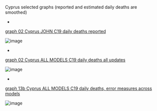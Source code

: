 Cyprus selected graphs (reported and estimated daily deaths are smoothed) 

*

[graph 02 Cyprus JOHN C19 daily deaths reported](https://github.com/pourmalek/CovidLongitudinal/blob/main/output/countries/Cyprus/graph%2002%20Cyprus%20JOHN%20C19%20daily%20deaths%20reported.pdf)

![image](https://github.com/pourmalek/CovidLongitudinal/assets/30849720/ef187e81-dbe6-47ac-bd30-a68170cc8151)

*

[graph 02 Cyprus ALL MODELS C19 daily deaths all updates](https://github.com/pourmalek/CovidLongitudinal/blob/main/output/countries/Cyprus/graph%2002%20Cyprus%20ALL%20MODELS%20C19%20daily%20deaths%20all%20updates.pdf)

![image](https://github.com/pourmalek/CovidLongitudinal/assets/30849720/29309f14-377b-4b35-af7f-c90c366a58b2)

*

[graph 13b Cyprus ALL MODELS C19 daily deaths, error measures across models](https://github.com/pourmalek/CovidLongitudinal/blob/main/output/countries/Cyprus/graph%2013b%20Cyprus%20ALL%20MODELS%20C19%20daily%20deaths%2C%20error%20measures%20across%20models.pdf)

![image](https://github.com/pourmalek/CovidLongitudinal/assets/30849720/59f13e8c-a02e-4e44-956f-e6189877a1cd)



